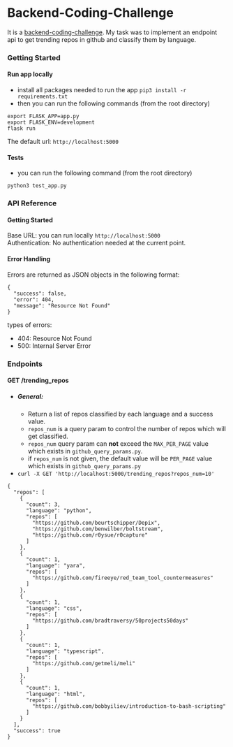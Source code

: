 # Backend-Coding-Challenge
It is a [backend-coding-challenge](https://github.com/gemography/backend-coding-challenge). My task was to implement an endpoint api to get trending repos in github and classify them by language.

### Getting Started

#### Run app locally
- install all packages needed to run the app `pip3 install -r requirements.txt`
- then you can run the following commands (from the root directory)
```
export FLASK_APP=app.py 
export FLASK_ENV=development
flask run
```
The default url: `http://localhost:5000`

#### Tests
- you can run the following command (from the root directory)
```
python3 test_app.py
```

### API Reference
#### Getting Started
Base URL: you can run locally `http://localhost:5000`
<br>
Authentication: No authentication needed at the current point.
#### Error Handling
Errors are returned as JSON objects in the following format:
```
{
  "success": false,
  "error": 404,
  "message": "Resource Not Found"
}
```
types of errors:
- 404: Resource Not Found
- 500: Internal Server Error

### Endpoints
#### GET /trending_repos
- ##### General:
  - Return a list of repos classified by each language and a success value.
  - `repos_num` is a query param to control the number of repos which will get classified.
  - `repos_num` query param can **not** exceed the `MAX_PER_PAGE` value which exists in `github_query_params.py`.
  - if `repos_num` is not given, the default value will be `PER_PAGE` value which exists in `github_query_params.py`
- `curl -X GET 'http://localhost:5000/trending_repos?repos_num=10'`
```
{
  "repos": [
    {
      "count": 3, 
      "language": "python", 
      "repos": [
        "https://github.com/beurtschipper/Depix", 
        "https://github.com/benwilber/boltstream", 
        "https://github.com/r0ysue/r0capture"
      ]
    }, 
    {
      "count": 1, 
      "language": "yara", 
      "repos": [
        "https://github.com/fireeye/red_team_tool_countermeasures"
      ]
    }, 
    {
      "count": 1, 
      "language": "css", 
      "repos": [
        "https://github.com/bradtraversy/50projects50days"
      ]
    }, 
    {
      "count": 1, 
      "language": "typescript", 
      "repos": [
        "https://github.com/getmeli/meli"
      ]
    }, 
    {
      "count": 1, 
      "language": "html", 
      "repos": [
        "https://github.com/bobbyiliev/introduction-to-bash-scripting"
      ]
    }
  ], 
  "success": true
}
```

